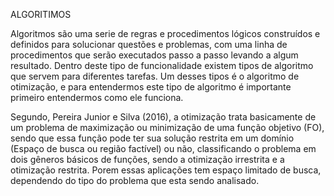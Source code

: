 ALGORITIMOS

Algoritmos são uma serie de regras e procedimentos lógicos construídos e definidos para solucionar questões e problemas, com uma linha de procedimentos que serão executados passo a passo levando a algum resultado. Dentro deste tipo de funcionalidade existem tipos de algoritmo que servem para diferentes tarefas. Um desses tipos é o algoritmo de otimização, e para entendermos este tipo de algoritmo é importante primeiro entendermos como ele funciona.

Segundo, Pereira Junior e Silva (2016), a otimização trata basicamente de um problema de maximização ou minimização de uma função objetivo (FO), sendo que essa função pode ter sua solução restrita em um domínio (Espaço de busca ou região factível) ou não, classificando o problema em dois gêneros básicos de funções, sendo a otimização irrestrita e a otimização restrita. Porem essas aplicações tem espaço limitado de busca, dependendo do tipo do problema que esta sendo analisado.
